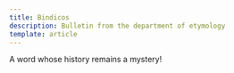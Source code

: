 ```yaml
---
title: Bindicos
description: Bulletin from the department of etymology
template: article
---
```


A word whose history remains a mystery!
